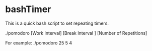 # bashTimer
 This is a quick bash script to set repeating timers. 
 
 ./pomodoro \[Work Interval\] \[Break Interval \] \[Number of Repetitions\]
 
 For example: ./pomodoro 25 5 4
